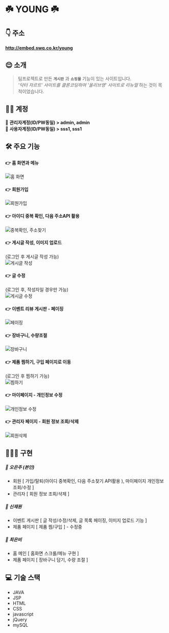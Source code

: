 ☘️ YOUNG ☘️
=============



## 👇 주소
**http://embed.swq.co.kr/young**




## 😌 소개
> 팀프로젝트로 만든 **`게시판`** 과 **`쇼핑몰`** 기능이 있는 사이트입니다.   
> _'닥터 자르트' 사이트를 클론코딩하여 '올리브영' 사이트로 리뉴얼_ 하는 것이 목적이었습니다.       
      

    
## 👩‍🔧 계정        

🧐  **관리자계정(ID/PW동일)    >    admin,  admin**        
🙂  **사용자계정(ID/PW동일)    >    sss1,  sss1**        




## 🛠 주요 기능

#### 👉 홈 화면과 메뉴
![홈 화면](https://user-images.githubusercontent.com/62224851/98018218-a2542e00-1e43-11eb-887a-cfdfa2a67ee5.gif)

#### 👉 회원가입
![회원가입](https://user-images.githubusercontent.com/62224851/98022540-17763200-1e49-11eb-862e-fdfb7031cb2d.gif)

#### 👉 아이디 중복 확인, 다음 주소API 활용
![중복확인, 주소찾기](https://user-images.githubusercontent.com/62224851/98023694-a9326f00-1e4a-11eb-80ea-fa11549454ef.gif)

#### 👉 게시글 작성, 이미지 업로드     
(로그인 후 게시글 작성 가능)       
![게시글 작성](https://user-images.githubusercontent.com/62224851/98019814-8ea9c700-1e45-11eb-8f59-1df4c00ae826.gif)

#### 👉 글 수정     
(로그인 후, 작성자일 경우만 가능)      
![게시글 수정](https://user-images.githubusercontent.com/62224851/98021167-51463900-1e47-11eb-8b15-ab89d9c05b42.gif)

#### 👉 이벤트 리뷰 게시판 - 페이징
![페이징](https://user-images.githubusercontent.com/62224851/98026986-4abbbf80-1e4f-11eb-8bec-3309c9bcf051.gif)

#### 👉 장바구니, 수량조절
![장바구니](https://user-images.githubusercontent.com/62224851/98025013-81440b00-1e4c-11eb-8fb4-523eb6a7d819.gif)

#### 👉 제품 찜하기, 구입 페이지로 이동      
(로그인 후 찜하기 가능)       
![찜하기](https://user-images.githubusercontent.com/62224851/98025592-442c4880-1e4d-11eb-9367-0a19e2391ca7.gif)

#### 👉 마이페이지 - 개인정보 수정
![개인정보 수정](https://user-images.githubusercontent.com/62224851/98024459-b1d77500-1e4b-11eb-8c23-05ad41c9ce8c.gif)

#### 👉 관리자 페이지 - 회원 정보 조회/삭제
![회원삭제](https://user-images.githubusercontent.com/62224851/98026155-0bd93a00-1e4e-11eb-88d1-326be8045ee2.gif)
    
    
    
    
## 👩🏻‍💻 구현    

##### 🧡 오은주 (본인)
* 회원 [ 가입/탈퇴(아이디 중복확인, 다음 주소찾기 API활용 ), 마이페이지 개인정보 조회/수정 ]
* 관리자  [ 회원 정보 조회/삭제 ]

##### 💛 신재원
* 이벤트 게시판  [ 글 작성/수정/삭제, 글 목록 페이징, 이미지 업로드 기능 ]
* 제품 페이지    [ 제품 찜/구입 ] - 수정중

##### 💚 최은비
* 홈 메인      [ 홈화면 스크롤/메뉴 구현  ]
* 제품 페이지  [ 장바구니 담기, 수량 조절 ]  



    
## 💻 기술 스택     

* JAVA
* JSP
* HTML
* CSS
* javascript
* jQuery
* mySQL
